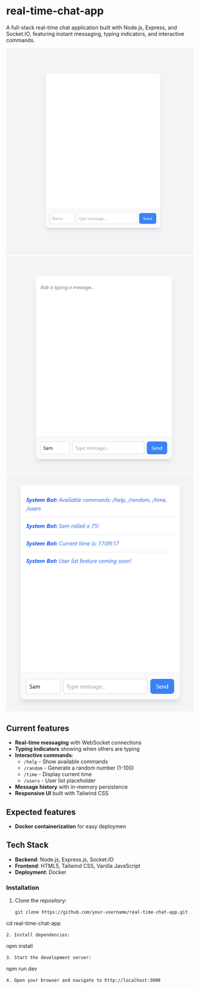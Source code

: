 # real-time-chat-app

A full-stack real-time chat application built with Node.js, Express, and Socket.IO, featuring instant messaging, typing indicators, and interactive commands.

[![Main Chat Interface](screenshots/main-chat.png)](screenshots/main-chat.png)
[![Typing Indicator](screenshots/typing-indicator.png)](screenshots/typing-indicator.png)
[![Commands Demo](screenshots/command-demo.png)](screenshots/command-demo.png)


## Current features

- **Real-time messaging** with WebSocket connections
- **Typing indicators** showing when others are typing
- **Interactive commands**:
  - `/help` - Show available commands
  - `/random` - Generate a random number (1-100)
  - `/time` - Display current time
  - `/users` - User list placeholder
- **Message history** with in-memory persistence
- **Responsive UI** built with Tailwind CSS

## Expected features

- **Docker containerization** for easy deploymen

## Tech Stack

- **Backend**: Node.js, Express.js, Socket.IO
- **Frontend**: HTML5, Tailwind CSS, Vanilla JavaScript
- **Deployment**: Docker

### Installation
1. Clone the repository:
   ```
   git clone https://github.com/your-username/real-time-chat-app.git
cd real-time-chat-app
   ```
2. Install dependencies:
   ```
   npm install
   ```
3. Start the development server:
   ```
   npm run dev
   ```
4. Open your browser and navigate to http://localhost:3000







   

